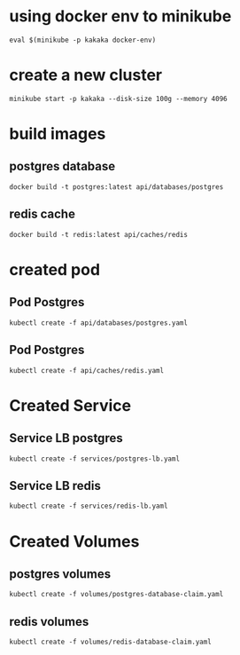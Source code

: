 # using docker env to minikube

```
eval $(minikube -p kakaka docker-env)
```

# create a new cluster

```
minikube start -p kakaka --disk-size 100g --memory 4096
```

# build images

## postgres database

```
docker build -t postgres:latest api/databases/postgres
```

## redis cache

```
docker build -t redis:latest api/caches/redis
```

# created pod

## Pod Postgres

```
kubectl create -f api/databases/postgres.yaml
```

## Pod Postgres

```
kubectl create -f api/caches/redis.yaml
```

# Created Service

## Service LB postgres

```
kubectl create -f services/postgres-lb.yaml
```

## Service LB redis

```
kubectl create -f services/redis-lb.yaml
```

# Created Volumes

## postgres volumes

```
kubectl create -f volumes/postgres-database-claim.yaml
```

## redis volumes

```
kubectl create -f volumes/redis-database-claim.yaml
```
